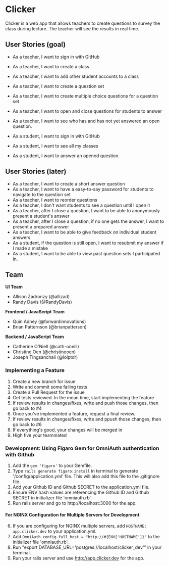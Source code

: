 # Clicker

Clicker is a web app that allows teachers to create questions to survey the class during lecture. The teacher will see the results in real time.

## User Stories (goal)

- As a teacher, I want to sign in with GitHub
- As a teacher, I want to create a class
- As a teacher, I want to add other student accounts to a class
- As a teacher, I want to create a question set
- As a teacher, I want to create multiple choice questions for a question set
- As a teacher, I want to open and close questions for students to answer
- As a teacher, I want to see who has and has not yet answered an open question.

- As a student, I want to sign in with GitHub
- As a student, I want to see all my classes
- As a student, I want to answer an opened question.

## User Stories (later)

- As a teacher, I want to create a short answer question
- As a teacher, I want to have a easy-to-say password for students to navigate to the question set
- As a teacher, I want to reorder questions
- As a teacher, I don't want students to see a question until I open it
- As a teacher, after I close a question, I want to be able to anonymously present a student's answer
- As a teacher, after I close a question, if no one gets the answer, I want to present a prepared answer
- As a teacher, I want to be able to give feedback on individual student answers
- As a student, if the question is still open, I want to resubmit my answer if I made a mistake
- As a student, I want to be able to view past question sets I participated in.

## Team

**UI Team**

- Allison Zadronzy (@allizad)
- Randy Davis (@RandyDavis)

**Frontend / JavaScript Team**

- Quin Adney (@forwardinnovations)
- Brian Patternson (@brianpatterson)

**Backend / JavaScript Team**

- Catherine O'Niell (@cath-oneill)
- Christine Oen (@christineoen)
- Joseph Tingsanchali (@lolptdr)

### Implementing a Feature

1. Create a new branch for issue
2. Write and commit some failing tests
3. Create a Pull Request for the issue
4. Get tests reviewed. In the mean time, start implementing the feature
5. If review results in changes/fixes, write and push those changes, then go back to #4
6. Once you've implemented a feature, request a final review.
7. If review results in changes/fixes, write and ppush those changes, then go back to #6
8. If everything's good, your changes will be merged in
9. High five your teammates!

### Development: Using Figaro Gem for OmniAuth authentication with Github

1. Add the `gem 'figaro'` to your Gemfile.
2. Type `rails generate figaro:install` in terminal to generate '/config/application.yml' file. This will also add this file to the .gitignore file.
3. Add your Github ID and Github SECRET to the application.yml file.
4. Ensure ENV hash values are referencing the Github ID and Github SECRET in initializer file 'omniauth.rb'.
5. Run rails server and go to http://localhost:3000 for the app. 

#### For NGINX Configuration for Multiple Servers for Development

6. If you are configuring for NGINX multiple servers, add `HOSTNAME: app.clicker.dev` to your application.yml.
7. Add `OmniAuth.config.full_host = "http://#{ENV['HOSTNAME']}"` to the initializer file 'omniauth.rb'.
8. Run "export DATABASE_URL='postgres://localhost/clicker_dev'" in your terminal.
9. Run your rails server and use http://app.clicker.dev for the app.
